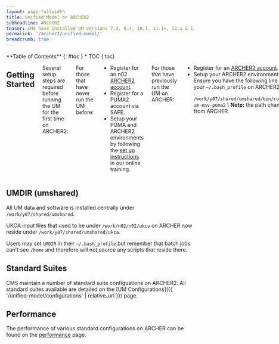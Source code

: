 ```yaml
---
layout: page-fullwidth
title: Unified Model on ARCHER2
subheadline: ARCHER2
teaser: CMS have installed UM versions 7.3, 8.4, 10.7, 11.1+, 12.x & 13.x on ARCHER2
permalink: '/archer2/unified-model/'
breadcrumb: true
---
```

<div class="row">
<div class="medium-4 medium-push-8 columns" markdown="1">
<div class="panel radius" markdown="1">
**Table of Contents**
{: #toc }
*  TOC
{:toc}
</div><!-- /.panel -->
</div><!-- /.medium-4 -->

<div class="medium-8 medium-pull-4 columns" markdown="1">

## Getting Started

Several setup steps are required before running the UM for the first time on ARCHER2:

For those that have never run the UM before:
* Register for an n02 [ARCHER2 account](https://docs.archer2.ac.uk/quick-start/quickstart-users/#request-an-account-on-archer).
* Register for a PUMA2 account via SAFE.
* Setup your PUMA and ARCHER2 environments by following the [set up instructions](https://ncas-cms.github.io/um-training/getting-setup-selfstudy.html) in our online training.

For those that have previously run the UM on ARCHER:
* Register for an [ARCHER2 account](https://docs.archer2.ac.uk/quick-start/quickstart-users/#request-an-account-on-archer).
* Setup your ARCHER2 environment. Ensure you have the following line in your `~/.bash_profile` on ARCHER2: \\
  `. /work/y07/shared/umshared/bin/rose-um-env-puma2` \\
  **Note:** the path change from ARCHER.

</div><!-- /.medium-8.columns -->
</div><!-- /.row -->

## UMDIR (umshared)

All UM data and software is installed centrally under `/work/y07/shared/umshared`.

UKCA input files that used to be under `/work/n02/n02/ukca` on ARCHER now reside under `/work/y07/shared/umshared/ukca`.

Users may set `UMDIR` in their `~/.bash_profile` but remember that batch jobs can't see `/home` and therefore will not source any scripts that reside there.

## Standard Suites

CMS maintain a number of standard suite configuations on ARCHER2. All standard suites available are detailed on the [UM Configurations]({{ '/unified-model/configurations' | relative_url }}) page.

## Performance

The performance of various standard configurations on ARCHER can be found on the [performance](/unified-model/performance/) page.
